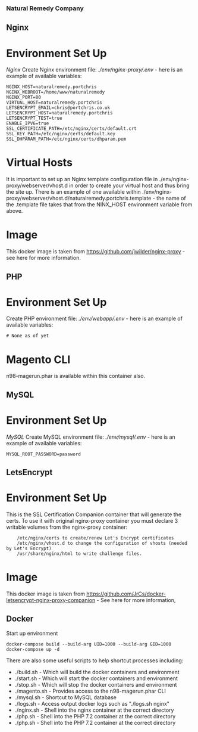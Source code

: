 ### Natural Remedy Company

## Nginx
# Environment Set Up

*Nginx*
Create Nginx environment file: _./env/nginx-proxy/.env_ - here is an example of available variables:
```
NGINX_HOST=naturalremedy.portchris
NGINX_WEBROOT=/home/www/naturalremedy
NGINX_PORT=80
VIRTUAL_HOST=naturalremedy.portchris
LETSENCRYPT_EMAIL=chris@portchris.co.uk
LETSENCRYPT_HOST=naturalremedy.portchris
LETSENCRYPT_TEST=true
ENABLE_IPV6=true
SSL_CERTIFICATE_PATH=/etc/nginx/certs/default.crt
SSL_KEY_PATH=/etc/nginx/certs/default.key
SSL_DHPARAM_PATH=/etc/nginx/certs/dhparam.pem
```

# Virtual Hosts
It is important to set up an Nginx template configuration file in ./env/nginx-proxy/webserver/vhost.d in order to create your virtual host and thus bring the site up.
There is an example of one available within ./env/nginx-proxy/webserver/vhost.d/naturalremedy.portchris.template - the name of the .template file takes that from the NINX_HOST environment variable from above.

# Image
This docker image is taken from https://github.com/jwilder/nginx-proxy - see here for more information.

## PHP
# Environment Set Up
Create PHP environment file: _./env/webapp/.env_ - here is an example of available variables:
```
# None as of yet
```

# Magento CLI
n98-magerun.phar is available within this container also.


## MySQL
# Environment Set Up
*MySQL*
Create MySQL environment file: _./env/mysql/.env_ - here is an example of available variables:
```
MYSQL_ROOT_PASSWORD=password
```

## LetsEncrypt
# Environment Set Up
This is the SSL Certification Companion container that will generate the certs.
To use it with original nginx-proxy container you must declare 3 writable volumes from the nginx-proxy container:
```
    /etc/nginx/certs to create/renew Let's Encrypt certificates
    /etc/nginx/vhost.d to change the configuration of vhosts (needed by Let's Encrypt)
    /usr/share/nginx/html to write challenge files.
```

# Image
This docker image is taken from https://github.com/JrCs/docker-letsencrypt-nginx-proxy-companion - See here for more information,

## Docker

Start up environment
```
docker-compose build --build-arg UID=1000 --build-arg GID=1000
docker-compose up -d
```

There are also some useful scripts to help shortcut processes including:
- ./build.sh - Which will build the docker containers and environment
- ./start.sh - Which will start the docker containers and environment
- ./stop.sh - Which will stop the docker containers and environment
- ./magento.sh - Provides access to the n98-magerun.phar CLI 
- ./mysql.sh - Shortcut to MySQL database 
- ./logs.sh - Access output docker logs such as "./logs.sh nginx"
- ./nginx.sh - Shell into the nginx container at the correct directory
- ./php.sh - Shell into the PHP 7.2 container at the correct directory
- ./php.sh - Shell into the PHP 7.2 container at the correct directory